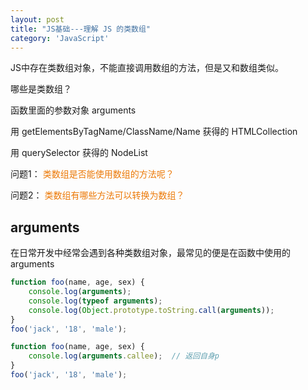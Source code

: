 ```yaml
---
layout: post
title: "JS基础---理解 JS 的类数组"
category: 'JavaScript'
---
```


JS中存在类数组对象，不能直接调用数组的方法，但是又和数组类似。

哪些是类数组？

函数里面的参数对象 arguments

用 getElementsByTagName/ClassName/Name 获得的 HTMLCollection

用 querySelector 获得的 NodeList

问题1：
<font style="color: #ec7907;">类数组是否能使用数组的方法呢？</font>

问题2：
<font style="color: #ec7907;">类数组有哪些方法可以转换为数组？</font>

## arguments

在日常开发中经常会遇到各种类数组对象，最常见的便是在函数中使用的 arguments

```javascript
function foo(name, age, sex) {
    console.log(arguments);
    console.log(typeof arguments);
    console.log(Object.prototype.toString.call(arguments));
}
foo('jack', '18', 'male');
```

```javascript
function foo(name, age, sex) {
    console.log(arguments.callee);  // 返回自身p
}
foo('jack', '18', 'male');
```